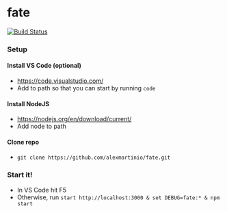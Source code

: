 

# fate

[![Build Status](https://travis-ci.org/alexmartinio/fate.svg?branch=master)](https://travis-ci.org/alexmartinio/fate)

### Setup

#### Install VS Code (optional)
- https://code.visualstudio.com/
- Add to path so that you can start by running `code`

#### Install NodeJS
- https://nodejs.org/en/download/current/
- Add node to path 

#### Clone repo
- `git clone https://github.com/alexmartinio/fate.git`

### Start it!
- In VS Code hit F5
- Otherwise, run `start http://localhost:3000 & set DEBUG=fate:* & npm start`